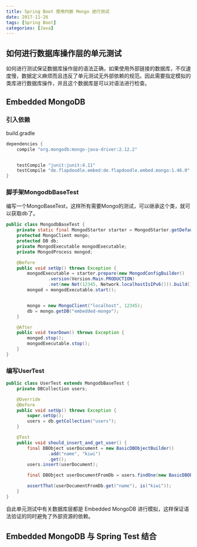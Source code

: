 ```yaml
---
title: Spring Boot 使用内嵌 Mongo 进行测试
date: 2017-11-26
tags: [Spring Boot]
categories: [Java]
---
```


## 如何进行数据库操作层的单元测试

如何进行测试保证数据库操作层的语法正确，如果使用外部链接的数据库，不仅速度慢，数据定义麻烦而且违反了单元测试无外部依赖的规范。因此需要指定模拟的类库进行数据库操作，并且这个数据库是可以对语法进行检查。

## Embedded MongoDB

### 引入依赖

build.gradle
```groovy
dependencies {
    compile "org.mongodb:mongo-java-driver:2.12.2"


    testCompile "junit:junit:4.11"
    testCompile "de.flapdoodle.embed:de.flapdoodle.embed.mongo:1.46.0"
}
```

### 脚手架MongodbBaseTest

编写一个MongoBaseTest，这样所有需要Mongo的测试，可以继承这个类，就可以获取db了。

```java
public class MongodbBaseTest {
    private static final MongodStarter starter = MongodStarter.getDefaultInstance();
    protected MongoClient mongo;
    protected DB db;
    private MongodExecutable mongodExecutable;
    private MongodProcess mongod;

    @Before
    public void setUp() throws Exception {
        mongodExecutable = starter.prepare(new MongodConfigBuilder()
                .version(Version.Main.PRODUCTION)
                .net(new Net(12345, Network.localhostIsIPv6())).build());
        mongod = mongodExecutable.start();


        mongo = new MongoClient("localhost", 12345);
        db = mongo.getDB("embedded-mongo");
    }

    @After
    public void tearDown() throws Exception {
        mongod.stop();
        mongodExecutable.stop();
    }
}
```

### 编写UserTest
```java
public class UserTest extends MongodbBaseTest {
    private DBCollection users;

    @Override
    @Before
    public void setUp() throws Exception {
        super.setUp();
        users = db.getCollection("users");
    }

    @Test
    public void should_insert_and_get_user() {
        final DBObject userDocument = new BasicDBObjectBuilder()
                .add("name", "kiwi")
                .get();
        users.insert(userDocument);

        final DBObject userDocumentFromDb = users.findOne(new BasicDBObject("_id", userDocument.get("_id")));

        assertThat(userDocumentFromDb.get("name"), is("kiwi"));
    }
}
```

自此单元测试中有关数据库层都是 Embedded MongoDB 进行模拟，这样保证语法验证的同时避免了外部资源的依赖。

## Embedded MongoDB 与 Spring Test 结合